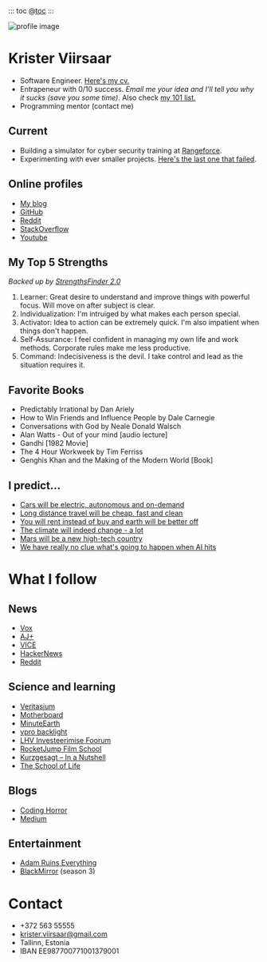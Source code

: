 ::: toc
@[toc]( )
:::

![profile image](http://krister.ee/index/face.png)

# Krister Viirsaar

- Software Engineer. [Here's my cv.](/cv)
- Entrapeneur with 0/10 success. *Email me your idea and I'll tell you why it sucks (save you some time)*. Also check [my 101 list.](/startupschool.html)
- Programming mentor (contact me)

## Current

- Building a simulator for cyber security training at [Rangeforce](https://rangeforce.com/).
- Experimenting with ever smaller projects. [Here's the last one that failed](http://code.krister.ee/mybest-project-so-far-shutting-it-down/).

## Online profiles

- [My blog](http://code.krister.ee/)
- [GitHub](https://github.com/KristerV)
- [Reddit](https://www.reddit.com/user/kristerv)
- [StackOverflow](http://stackoverflow.com/users/1905229/krivar?tab=profile)
- [Youtube](https://www.youtube.com/user/krivar/videos)

## My Top 5 Strengths

*Backed up by [StrengthsFinder 2.0](http://strengths.gallup.com/110440/About-StrengthsFinder-20.aspx)*

1. Learner: Great desire to understand and improve things with powerful focus. Will move on after subject is clear.
1. Individualization: I'm intruiged by what makes each person special.
1. Activator: Idea to action can be extremely quick. I'm also impatient when things don't happen.
1. Self-Assurance: I feel confident in managing my own life and work methods. Corporate rules make me less productive.
1. Command: Indecisiveness is the devil. I take control and lead as the situation requires it.

## Favorite Books

* Predictably Irrational by Dan Ariely
* How to Win Friends and Influence People by Dale Carnegie
* Conversations with God by Neale Donald Walsch
* Alan Watts - Out of your mind [audio lecture]
* Gandhi [1982 Movie]
* The 4 Hour Workweek by Tim Ferriss
* Genghis Khan and the Making of the Modern World [Book]

## I predict...

* [Cars will be electric, autonomous and on-demand](https://www.tesla.com/blog/master-plan-part-deux)
* [Long distance travel will be cheap, fast and clean](https://en.wikipedia.org/wiki/Hyperloop)
* [You will rent instead of buy and earth will be better off](https://www.youtube.com/watch?v=oOO-pYUl9-w)
* [The climate will indeed change - a lot](https://www.youtube.com/watch?v=OWXoRSIxyIU)
* [Mars will be a new high-tech country](https://www.youtube.com/watch?v=TnY23KEkZPY)
* [We have really no clue what's going to happen when AI hits](https://medium.com/ai-revolution/ai-revolution-101-8dce1d9cb62d#.lfba27w6a)

# What I follow

## News

* [Vox](https://www.youtube.com/channel/UCLXo7UDZvByw2ixzpQCufnA)
* [AJ+](https://www.youtube.com/channel/UCV3Nm3T-XAgVhKH9jT0ViRg)
* [VICE](https://www.youtube.com/channel/UCn8zNIfYAQNdrFRrr8oibKw)
* [HackerNews](https://news.ycombinator.com/)
* [Reddit](https://www.reddit.com/)

## Science and learning

* [Veritasium](https://www.youtube.com/channel/UCHnyfMqiRRG1u-2MsSQLbXA)
* [Motherboard](https://www.youtube.com/channel/UCB6PV0cvJpzlcXRG7nz6PpQ)
* [MinuteEarth](https://www.youtube.com/channel/UCeiYXex_fwgYDonaTcSIk6w)
* [vpro backlight](https://www.youtube.com/channel/UCqJ6GC0klkbFuQa-0ZePqkQ)
* [LHV Investeerimise Foorum](https://fp.lhv.ee/?locale=et)
* [RocketJump Film School](https://www.youtube.com/channel/UC3KpzBeoM8lDvn85m4szzfA)
* [Kurzgesagt – In a Nutshell](https://www.youtube.com/channel/UCsXVk37bltHxD1rDPwtNM8Q)
* [The School of Life](https://www.youtube.com/channel/UC7IcJI8PUf5Z3zKxnZvTBog)

## Blogs

* [Coding Horror](http://blog.codinghorror.com/)
* [Medium](https://medium.com/)

## Entertainment

* [Adam Ruins Everything](https://en.wikipedia.org/wiki/Adam_Ruins_Everything)
* [BlackMirror](https://www.youtube.com/watch?v=jDiYGjp5iFg) (season 3)

# Contact

- +372 563 55555
- krister.viirsaar@gmail.com
- Tallinn, Estonia
- IBAN EE987700771001379001
